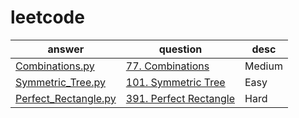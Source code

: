 # leetcode

| answer | question| desc |
|--------| --------| ---- |
|[Combinations.py](https://github.com/xiaohu50/leetcode/blob/master/Combinations.py)|[77. Combinations](https://leetcode.com/problems/combinations/#/description) |Medium|
|[Symmetric_Tree.py](https://github.com/xiaohu50/leetcode/blob/master/Symmetric_Tree.py)|[101. Symmetric Tree](https://leetcode.com/problems/symmetric-tree/#/description)|Easy|
|[Perfect_Rectangle.py](https://github.com/xiaohu50/leetcode/blob/master/Perfect_Rectangle.py) | [391. Perfect Rectangle](https://leetcode.com/problems/perfect-rectangle/#/description)| Hard|

